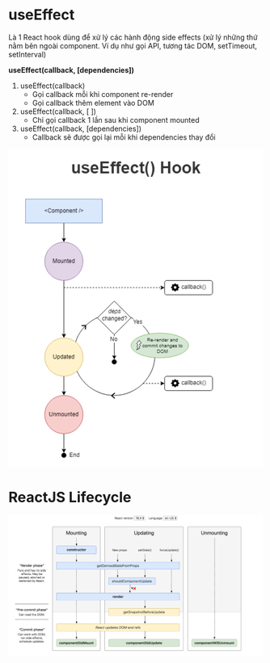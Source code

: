 # useEffect
Là 1 React hook dùng để xử lý các hành động side effects (xử lý những thứ nằm bên ngoài component. Ví dụ như gọi API, tương tác DOM, setTimeout, setInterval) 

**useEffect(callback, [dependencies])**

1. useEffect(callback)
    - Gọi callback mỗi khi component re-render
    - Gọi callback thêm element vào DOM
2. useEffect(callback, [ ])
    - Chỉ gọi callback 1 lần sau khi component mounted
3. useEffect(callback, [dependencies])
    - Callback sẽ được gọi lại mỗi khi dependencies thay đổi

![alt text](image.png)

# ReactJS Lifecycle 

![alt text](image-1.png)
